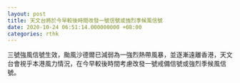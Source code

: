 ```yaml
---
layout: post
title: 天文台將於今早較後時間改發一號信號或強烈季候風信號
date: 2020-10-24 06:51:14.000000000 +08:00
categories: rthk
---
```


三號強風信號生效，颱風沙德爾已減弱為一強烈熱帶風暴，並逐漸遠離香港，天文台會視乎本港風力情況，在今早較後時間考慮改發一號戒備信號或強烈季候風信號。
